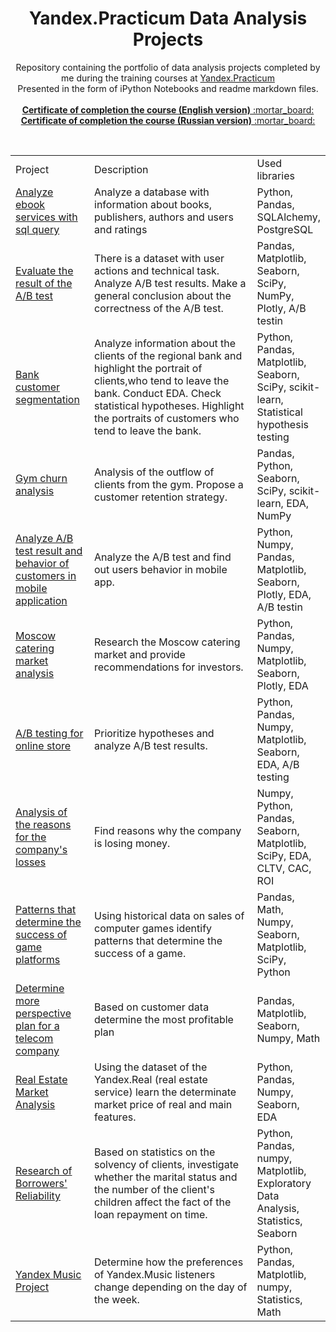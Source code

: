 
<center><h1>Yandex.Practicum Data Analysis  Projects</h1></center>
<p align=center>
Repository containing the portfolio of data analysis projects completed by me during the training courses at <a href="https://practicum.yandex.ru/">Yandex.Practicum</a><br>
Presented in the form of iPython Notebooks and readme markdown files. <br>

<br>
  <a href="https://github.com/Andrew-Samylkin/yandex-practicum-data-analysis-projects/blob/main/yandex_da_cerificate_en.pdf"><b>Certificate of completion the course (English version)</b> :mortar_board: </a><br>
    <a href="https://github.com/Andrew-Samylkin/yandex-practicum-data-analysis-projects/blob/main/yandex_da_cerificate_ru.pdf"><b>Certificate of completion the course (Russian version)</b> :mortar_board: </a>
</p><br>

<table width=100% valign=top >
  <tr>
    <td width=25%>Project</td>
    <td>Description</td>
    <td width=20%>Used libraries</td>
  </tr>
        <tr>
    <td><a href="https://github.com/Andrew-Samylkin/yandex-practicum-data-analysis-projects/tree/main/13-analyze-ebook-services-with-sql-query">Analyze ebook services with sql query</a></td>
    <td>Analyze a database with information about books, publishers, authors and users and ratings</td>
    <td>Python, Pandas, SQLAlchemy, PostgreSQL</td>
  </tr>
      <tr>
    <td><a href="https://github.com/Andrew-Samylkin/yandex-practicum-data-analysis-projects/tree/main/12-check-a-b-test-results">Evaluate the result of the A/B test</a></td>
    <td>There is a dataset with user actions and technical task. Analyze A/B test results. Make a general conclusion about the correctness of the A/B test.</td>
    <td>Pandas, Matplotlib, Seaborn, SciPy, NumPy, Plotly, A/B testin</td>
  </tr>
    <tr>
    <td><a href="https://github.com/Andrew-Samylkin/yandex-practicum-data-analysis-projects/tree/main/11-bank-customer-segmentation">Bank customer segmentation</a></td>
    <td>Analyze information about the clients of the regional bank and highlight the portrait of clients,who tend to leave the bank. Conduct EDA. Check statistical hypotheses. Highlight the portraits of customers who tend to leave the bank.</td>
    <td>Python, Pandas, Matplotlib, Seaborn, SciPy, scikit-learn, Statistical hypothesis testing</td>
  </tr>
  <tr>
    <td><a href="https://github.com/Andrew-Samylkin/yandex-practicum-data-analysis-projects/tree/main/10-gym-churn-analysis">Gym churn analysis</a></td>
    <td>Analysis of the outflow of clients from the gym. Propose a customer retention strategy.</td>
    <td>Pandas, Python, Seaborn, SciPy, scikit-learn, EDA, NumPy</td>
  </tr>
  <tr>
    <td><a href="https://github.com/Andrew-Samylkin/yandex-practicum-data-analysis-projects/tree/main/09-analyze-a-b-test-result-and-behavior-of-customers-in-mobile-application">Analyze A/B test result and behavior of customers in mobile application</a></td>
    <td>Analyze the A/B test and find out users behavior in mobile app.</td>
    <td>Python, Numpy, Pandas, Matplotlib,  Seaborn, Plotly, EDA, A/B testin</td>
  </tr>
  <tr>
    <td><a href="https://github.com/Andrew-Samylkin/yandex-practicum-data-analysis-projects/tree/main/08-moscow-catering-market-analysis">Moscow catering market analysis</a></td>
    <td>Research the Moscow catering market and provide recommendations for investors.</td>
    <td>Python, Pandas, Numpy, Matplotlib, Seaborn, Plotly, EDA</td>
  </tr>
  <tr>
    <td><a href="https://github.com/Andrew-Samylkin/yandex-practicum-data-analysis-projects/tree/main/07-a-b-testing-for-online-store">A/B testing for online store</a></td>
    <td>Prioritize hypotheses and analyze A/B test results.</td>
    <td>Python, Pandas, Numpy, Matplotlib, Seaborn, EDA, A/B testing</td>
  </tr>
  <tr>
    <td><a href="https://github.com/Andrew-Samylkin/yandex-practicum-data-analysis-projects/tree/main/06-analysis-of-the-reasons-for-the-company's-losses">Analysis of the reasons for the company's losses</a></td>
    <td>Find reasons why the company is losing money.</td>
    <td> Numpy, Python, Pandas, Seaborn, Matplotlib, SciPy, EDA, CLTV, CAC, ROI</td>
  </tr>
  <tr>
    <td><a href="https://github.com/Andrew-Samylkin/yandex-practicum-data-analysis-projects/tree/main/05-patterns-that-determine-the-success-of-game-platforms">Patterns that determine the success of game platforms</a></td>
    <td>Using historical data on sales of computer games identify patterns that determine the success of a game.</td>
    <td>Pandas,  Math, Numpy, Seaborn, Matplotlib, SciPy, Python</td>
  </tr>
  <tr>
    <td><a href="https://github.com/Andrew-Samylkin/yandex-practicum-data-analysis-projects/tree/main/04-determine-more-perspective-plan-for-a-telecom-company">Determine more perspective plan for a telecom company</a></td>
    <td>Based on customer data determine the most profitable plan</td>
    <td>Pandas, Matplotlib, Seaborn, Numpy, Math</td>
  </tr>
  <tr>
    <td><a href="https://github.com/Andrew-Samylkin/yandex-practicum-data-analysis-projects/tree/main/03-real_estate_market_analysis">Real Estate Market Analysis</a></td>
    <td>Using the dataset of the Yandex.Real (real estate service) learn the determinate market price of real and main features.</td>
    <td>Python, Pandas, Numpy, Seaborn, EDA</td>
  </tr>
  <tr>
  <td><a href="https://github.com/Andrew-Samylkin/yandex-practicum-data-analysis-projects/tree/main/02-research-of-borrowers'-reliability">Research of Borrowers' Reliability</a></td>
    <td>Based on statistics on the solvency of clients, investigate whether the marital status and the number of the client's children affect the fact of the loan repayment on time.</td>
    <td>Python, Pandas, numpy, Matplotlib, Exploratory Data Analysis, Statistics, Seaborn</td>
  </tr>
  <tr>
  <td><a href="https://github.com/Andrew-Samylkin/yandex-practicum-data-analysis-projects/tree/main/01-yandex-music">Yandex Music Project</a></td>
    <td>Determine how the preferences of Yandex.Music listeners change depending on the day of the week.
</td>
    <td>Python, Pandas, Matplotlib, numpy, Statistics, Math</td>
</table>

<br>
